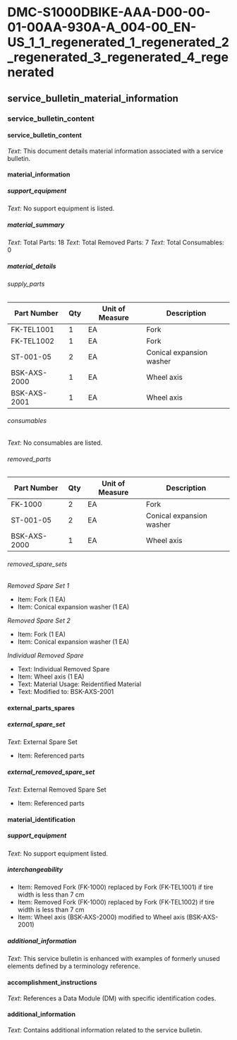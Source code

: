 # DMC-S1000DBIKE-AAA-D00-00-01-00AA-930A-A_004-00_EN-US_1_1_regenerated_1_regenerated_2_regenerated_3_regenerated_4_regenerated

## service_bulletin_material_information

### service_bulletin_content

#### service_bulletin_content

*Text*: This document details material information associated with a service bulletin.

#### material_information

##### support_equipment

*Text*: No support equipment is listed.

##### material_summary

*Text*: Total Parts: 18
*Text*: Total Removed Parts: 7
*Text*: Total Consumables: 0

##### material_details

###### supply_parts

| Part Number | Qty | Unit of Measure | Description |
|---|---|---|---|
| FK-TEL1001 | 1 | EA | Fork |
| FK-TEL1002 | 1 | EA | Fork |
| ST-001-05 | 2 | EA | Conical expansion washer |
| BSK-AXS-2000 | 1 | EA | Wheel axis |
| BSK-AXS-2001 | 1 | EA | Wheel axis |

###### consumables

*Text*: No consumables are listed.

###### removed_parts

| Part Number | Qty | Unit of Measure | Description |
|---|---|---|---|
| FK-1000 | 2 | EA | Fork |
| ST-001-05 | 2 | EA | Conical expansion washer |
| BSK-AXS-2000 | 1 | EA | Wheel axis |

###### removed_spare_sets

*Removed Spare Set 1*
* Item: Fork (1 EA)
* Item: Conical expansion washer (1 EA)

*Removed Spare Set 2*
* Item: Fork (1 EA)
* Item: Conical expansion washer (1 EA)

*Individual Removed Spare*
* Text: Individual Removed Spare
* Item: Wheel axis (1 EA)
* Text: Material Usage: Reidentified Material
* Text: Modified to: BSK-AXS-2001

#### external_parts_spares

##### external_spare_set

*Text*: External Spare Set
* Item: Referenced parts

##### external_removed_spare_set

*Text*: External Removed Spare Set
* Item: Referenced parts

#### material_identification

##### support_equipment

*Text*: No support equipment listed.

##### interchangeability

* Item: Removed Fork (FK-1000) replaced by Fork (FK-TEL1001) if tire width is less than 7 cm
* Item: Removed Fork (FK-1000) replaced by Fork (FK-TEL1002) if tire width is less than 7 cm
* Item: Wheel axis (BSK-AXS-2000) modified to Wheel axis (BSK-AXS-2001)

##### additional_information

*Text*: This service bulletin is enhanced with examples of formerly unused elements defined by a terminology reference.

#### accomplishment_instructions

*Text*: References a Data Module (DM) with specific identification codes.

#### additional_information

*Text*: Contains additional information related to the service bulletin.